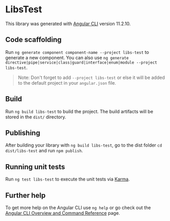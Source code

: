 # LibsTest

This library was generated with [Angular CLI](https://github.com/angular/angular-cli) version 11.2.10.

## Code scaffolding

Run `ng generate component component-name --project libs-test` to generate a new component. You can also use `ng generate directive|pipe|service|class|guard|interface|enum|module --project libs-test`.
> Note: Don't forget to add `--project libs-test` or else it will be added to the default project in your `angular.json` file. 

## Build

Run `ng build libs-test` to build the project. The build artifacts will be stored in the `dist/` directory.

## Publishing

After building your library with `ng build libs-test`, go to the dist folder `cd dist/libs-test` and run `npm publish`.

## Running unit tests

Run `ng test libs-test` to execute the unit tests via [Karma](https://karma-runner.github.io).

## Further help

To get more help on the Angular CLI use `ng help` or go check out the [Angular CLI Overview and Command Reference](https://angular.io/cli) page.
